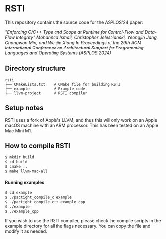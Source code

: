 # RSTI

This repository contains the source code for the ASPLOS'24 paper:

*"Enforcing C/C++ Type and Scope at Runtime for Control-Flow and Data-Flow Integrity"
Mohannad Ismail, Christopher Jelesnianski, Yeongjin Jang, Changwoo Min, and Wenjie Xiong
In Proceedings of the 29th ACM International Conference on Architectural Support for Programming Languages and Operating Systems (ASPLOS 2024)*

## Directory structure
```{.sh}
rsti
├── CMakeLists.txt    # CMake file for building RSTI
├── example           # Example code
├── llvm-project      # RSTI compiler
```


## Setup notes
RSTI uses a fork of Apple's LLVM, and thus this will only work on an Apple macOS machine with an ARM processor. This has been tested on an Apple Mac Mini M1.

## How to compile RSTI
```bash
$ mkdir build
$ cd build
$ cmake ..
$ make llvm-mac-all
```

#### Running examples
```bash
$ cd example
$ ./pactight_compile_c example
$ ./pactight_compile_c++ example_cpp
$ ./example
$ ./example_cpp
```
If you wish to use the RSTI compiler, please check the compile scripts in the example directory for all the flags necessary. You can copy the file and modify it as needed.
